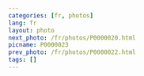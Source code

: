 ```yaml
---
categories: [fr, photos]
lang: fr
layout: photo
next_photo: /fr/photos/P0000020.html
picname: P0000023
prev_photo: /fr/photos/P0000022.html
tags: []
---
```

